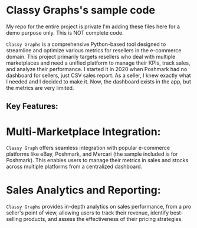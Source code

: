 # Classy Graphs's sample code
My repo for the entire project is private I'm adding these files here for a demo purpose only. This is NOT complete code.

`Classy Graphs` is a comprehensive Python-based tool designed to streamline and optimize various metrics for resellers in the e-commerce domain. This project primarily targets resellers who deal with multiple marketplaces and need a unified platform to manage their KPIs, track sales, and analyze their performance. I started it in 2020 when Poshmark had no dashboard for sellers, just CSV sales report. As a seller, I knew exactly what I needed and I decided to make it. Now, the dashboard exists in the app, but the metrics are very limited.

## Key Features:

# Multi-Marketplace Integration: 
`Classy Graph` offers seamless integration with popular e-commerce platforms like eBay, Poshmark, and Mercari (the sample included is for Poshmark). This enables users to manage their metrics in sales and stocks across multiple platforms from a centralized dashboard.

# Sales Analytics and Reporting: 
`Classy Graphs` provides in-depth analytics on sales performance, from a pro seller's point of view, allowing users to track their revenue, identify best-selling products, and assess the effectiveness of their pricing strategies.

